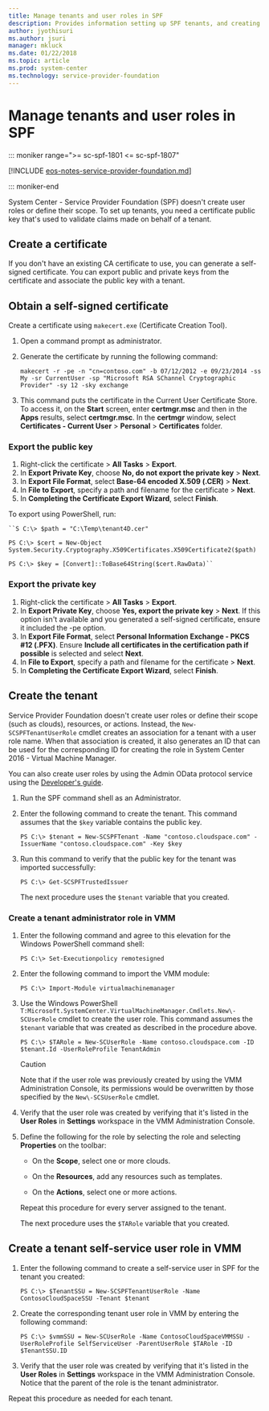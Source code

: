 ```yaml
---
title: Manage tenants and user roles in SPF
description: Provides information setting up SPF tenants, and creating self-service tenant roles in VMM
author: jyothisuri
ms.author: jsuri
manager: mkluck
ms.date: 01/22/2018
ms.topic: article
ms.prod: system-center
ms.technology: service-provider-foundation
---
```


#  Manage tenants and user roles in SPF

::: moniker range=">= sc-spf-1801 <= sc-spf-1807"

[!INCLUDE [eos-notes-service-provider-foundation.md](../includes/eos-notes-service-provider-foundation.md)]

::: moniker-end

System Center - Service Provider Foundation (SPF) doesn't create user roles or define their scope. To set up tenants, you need a certificate public key that's used to validate claims made on behalf of a tenant.

## Create a certificate

If you don't have an existing CA certificate to use, you can generate a self-signed certificate. You can export public and private keys from the certificate and associate the public key with a tenant.

## Obtain a self-signed certificate

Create a certificate using `makecert.exe` (Certificate Creation Tool).

1.  Open a command prompt as administrator.  
2.  Generate the certificate by running the following command:  

    ```  
    makecert -r -pe -n "cn=contoso.com" -b 07/12/2012 -e 09/23/2014 -ss My -sr CurrentUser -sp "Microsoft RSA SChannel Cryptographic Provider" -sy 12 -sky exchange  
    ```  

3. This command puts the certificate in the Current User Certificate Store. To access it, on the **Start** screen, enter **certmgr.msc** and then in the **Apps** results, select **certmgr.msc**. In the **certmgr** window, select **Certificates \- Current User** > **Personal** > **Certificates** folder.  

### Export the public key

1. Right-click the certificate > **All Tasks** >  **Export**.  
2. In **Export Private Key**, choose **No, do not export the private key** > **Next**.  
3. In **Export File Format**, select **Base\-64 encoded X.509 \(.CER\)** > **Next**.  
4. In **File to Export**, specify a path and filename for the certificate > **Next**.  
5. In **Completing the Certificate Export Wizard**, select **Finish**.  

To export using PowerShell, run:

```
``S C:\> $path = "C:\Temp\tenant4D.cer"  

PS C:\> $cert = New-Object System.Security.Cryptography.X509Certificates.X509Certificate2($path)  

PS C:\> $key = [Convert]::ToBase64String($cert.RawData)``
```

### Export the private key

1. Right-click the certificate > **All Tasks** >  **Export**.  
2. In **Export Private Key**, choose **Yes, export the private key** > **Next**. If this option isn't available and you generated a self-signed certificate, ensure it included the -pe option.
3. In **Export File Format**, select **Personal Information Exchange - PKCS #12 (.PFX)**. Ensure **Include all certificates in the certification path if possible** is selected and select **Next**.  
4. In **File to Export**, specify a path and filename for the certificate > **Next**.  
5. In **Completing the Certificate Export Wizard**, select **Finish**.  

## Create the tenant

Service Provider Foundation doesn't create user roles or define their scope (such as clouds), resources, or actions. Instead, the `New-SCSPFTenantUserRole` cmdlet creates an association for a tenant with a user role name. When that association is created, it also generates an ID that can be used for the corresponding ID for creating the role in System Center 2016 - Virtual Machine Manager.

You can also create user roles by using the Admin OData protocol service using the [Developer's guide](/previous-versions/system-center/developer/jj643273(v=msdn.10)).

1.  Run the SPF command shell as an Administrator.  
2.  Enter the following command to create the tenant. This command assumes that the `$key` variable contains the public key.  

    ```  
    PS C:\> $tenant = New-SCSPFTenant -Name "contoso.cloudspace.com" -IssuerName "contoso.cloudspace.com" -Key $key  
    ```  

3.  Run this command to verify that the public key for the tenant was imported successfully:  

    ```  
    PS C:\> Get-SCSPFTrustedIssuer  
    ```  

    The next procedure uses the `$tenant` variable that you created.  

### Create a tenant administrator role in VMM  

1.  Enter the following command and agree to this elevation for the Windows PowerShell command shell:  

    ```  
    PS C:\> Set-Executionpolicy remotesigned  
    ```  

2.  Enter the following command to import the VMM module:  

    ```  
    PS C:\> Import-Module virtualmachinemanager  
    ```  

3.  Use the Windows PowerShell `T:Microsoft.SystemCenter.VirtualMachineManager.Cmdlets.New\-SCUserRole` cmdlet to create the user role. This command assumes the `$tenant` variable that was created as described in the procedure above.  

    ```  
    PS C:\> $TARole = New-SCUserRole -Name contoso.cloudspace.com -ID $tenant.Id -UserRoleProfile TenantAdmin  

    ```  

    > [!CAUTION]  
    > Note that if the user role was previously created by using the VMM Administration Console, its permissions would be overwritten by those specified by the `New\-SCSUserRole` cmdlet.  

4.  Verify that the user role was created by verifying that it's listed in the **User Roles** in **Settings** workspace in the VMM Administration Console.  

5.  Define the following for the role by selecting the role and selecting **Properties** on the toolbar:  

    -   On the **Scope**, select one or more clouds.  

    -   On the **Resources**, add any resources such as templates.  

    -   On the **Actions**, select one or more actions.  

    Repeat this procedure for every server assigned to the tenant.  

    The next procedure uses the `$TARole` variable that you created.  

## Create a tenant self-service user role in VMM

1.  Enter the following command to create a self\-service user in SPF for the tenant you created:  

    ```  
    PS C:\> $TenantSSU = New-SCSPFTenantUserRole -Name ContosoCloudSpaceSSU -Tenant $tenant   
    ```  

2.  Create the corresponding tenant user role in VMM by entering the following command:  

    ```  
    PS C:\> $vmmSSU = New-SCUserRole -Name ContosoCloudSpaceVMMSSU -UserRoleProfile SelfServiceUser -ParentUserRole $TARole -ID $TenantSSU.ID  

    ```  

3.  Verify that the user role was created by verifying that it's listed in the **User Roles** in **Settings** workspace in the VMM Administration Console. Notice that the parent of the role is the tenant administrator.  

Repeat this procedure as needed for each tenant.